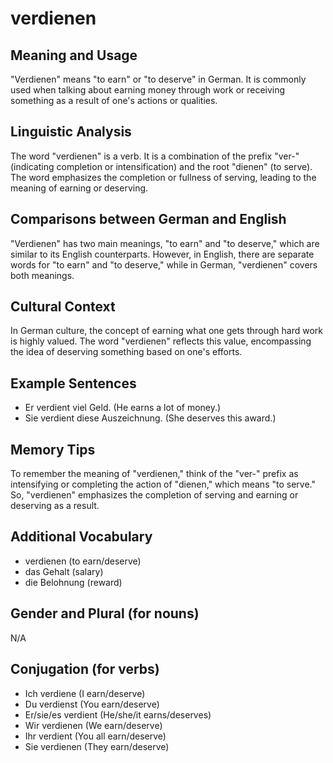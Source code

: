 # verdienen
## Meaning and Usage
"Verdienen" means "to earn" or "to deserve" in German. It is commonly used when talking about earning money through work or receiving something as a result of one's actions or qualities.

## Linguistic Analysis
The word "verdienen" is a verb. It is a combination of the prefix "ver-" (indicating completion or intensification) and the root "dienen" (to serve). The word emphasizes the completion or fullness of serving, leading to the meaning of earning or deserving.

## Comparisons between German and English
"Verdienen" has two main meanings, "to earn" and "to deserve," which are similar to its English counterparts. However, in English, there are separate words for "to earn" and "to deserve," while in German, "verdienen" covers both meanings.

## Cultural Context
In German culture, the concept of earning what one gets through hard work is highly valued. The word "verdienen" reflects this value, encompassing the idea of deserving something based on one's efforts.

## Example Sentences
- Er verdient viel Geld. (He earns a lot of money.)
- Sie verdient diese Auszeichnung. (She deserves this award.)

## Memory Tips
To remember the meaning of "verdienen," think of the "ver-" prefix as intensifying or completing the action of "dienen," which means "to serve." So, "verdienen" emphasizes the completion of serving and earning or deserving as a result.

## Additional Vocabulary
- verdienen (to earn/deserve)
- das Gehalt (salary)
- die Belohnung (reward)

## Gender and Plural (for nouns)
N/A

## Conjugation (for verbs)
- Ich verdiene (I earn/deserve)
- Du verdienst (You earn/deserve)
- Er/sie/es verdient (He/she/it earns/deserves)
- Wir verdienen (We earn/deserve)
- Ihr verdient (You all earn/deserve)
- Sie verdienen (They earn/deserve)